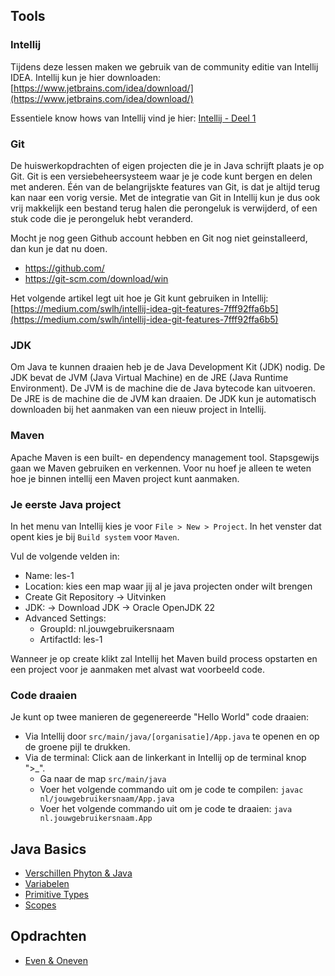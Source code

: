 ## Tools
### Intellij
Tijdens deze lessen maken we gebruik van de community editie van Intellij IDEA. Intellij kun je hier
downloaden: [https://www.jetbrains.com/idea/download/](https://www.jetbrains.com/idea/download/)

Essentiele know hows van Intellij vind je hier: [Intellij - Deel 1](intellij.md)

### Git
De huiswerkopdrachten of eigen projecten die je in Java schrijft plaats je op Git. Git is een versiebeheersysteem
waar je je code kunt bergen en delen met anderen. Één van de belangrijskte features van Git, is dat je
altijd terug kan naar een vorig versie. Met de integratie van Git in Intellij kun je dus ook vrij
makkelijk een bestand terug halen die perongeluk is verwijderd, of een stuk code die je perongeluk hebt
veranderd.

Mocht je nog geen Github account hebben en Git nog niet geinstalleerd, dan kun je dat nu doen.
- https://github.com/
- https://git-scm.com/download/win

Het volgende artikel legt uit hoe je Git kunt gebruiken in Intellij:
[https://medium.com/swlh/intellij-idea-git-features-7fff92ffa6b5](https://medium.com/swlh/intellij-idea-git-features-7fff92ffa6b5)

### JDK
Om Java te kunnen draaien heb je de Java Development Kit (JDK) nodig. De JDK bevat de JVM
(Java Virtual Machine) en de JRE (Java Runtime Environment). De JVM is de machine die de Java
bytecode kan uitvoeren. De JRE is de machine die de JVM kan draaien. De JDK kun je automatisch 
downloaden bij het aanmaken van een nieuw project in Intellij.

### Maven
Apache Maven is een built- en dependency management tool. Stapsgewijs gaan we Maven gebruiken en
verkennen. Voor nu hoef je alleen te weten hoe je binnen intellij een Maven project kunt aanmaken.

### Je eerste Java project
In het menu van Intellij kies je voor `File > New > Project`. In het venster dat opent kies je bij `Build system` voor `Maven`.


Vul de volgende velden in:
- Name: les-1
- Location: kies een map waar jij al je java projecten onder wilt brengen
- Create Git Repository -> Uitvinken
- JDK: -> Download JDK -> Oracle OpenJDK 22
- Advanced Settings:
    - GroupId: nl.jouwgebruikersnaam
    - ArtifactId: les-1

Wanneer je op create klikt zal Intellij het Maven build process opstarten en een project voor je aanmaken
met alvast wat voorbeeld code.

### Code draaien
Je kunt op twee manieren de gegenereerde "Hello World" code draaien:
- Via Intellij door `src/main/java/[organisatie]/App.java` te openen en op de groene pijl te drukken.
- Via de terminal: Click aan de linkerkant in Intellij op de terminal knop ">_".
  - Ga naar de map `src/main/java`
  - Voer het volgende commando uit om je code te compilen: `javac nl/jouwgebruikersnaam/App.java`
  - Voer het volgende commando uit om je code te draaien: `java nl.jouwgebruikersnaam.App`

## Java Basics
- [Verschillen Phyton & Java](differences.md)
- [Variabelen](variables.md)
- [Primitive Types](primitive_types.md)
- [Scopes](scopes.md)

## Opdrachten
- [Even & Oneven](opdracht.md)